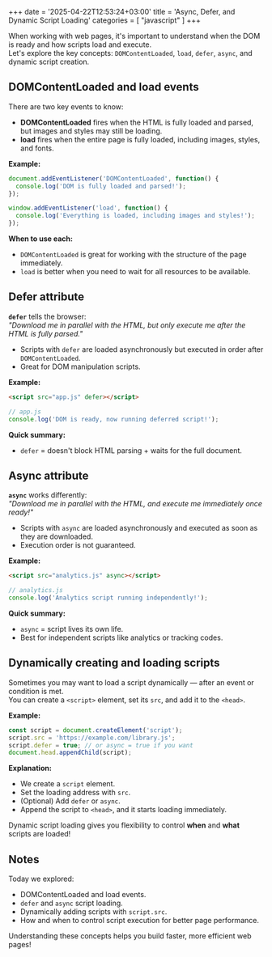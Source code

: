 +++
date = '2025-04-22T12:53:24+03:00'
title = 'Async, Defer, and Dynamic Script Loading'
categories = [ "javascript" ]
+++

When working with web pages, it's important to understand when the DOM is ready and how scripts load and execute.  
Let's explore the key concepts: `DOMContentLoaded`, `load`, `defer`, `async`, and dynamic script creation.


## DOMContentLoaded and load events

There are two key events to know:

- **DOMContentLoaded** fires when the HTML is fully loaded and parsed, but images and styles may still be loading.
- **load** fires when the entire page is fully loaded, including images, styles, and fonts.

**Example:**

```javascript
document.addEventListener('DOMContentLoaded', function() {
  console.log('DOM is fully loaded and parsed!');
});

window.addEventListener('load', function() {
  console.log('Everything is loaded, including images and styles!');
});
```

**When to use each:**
- `DOMContentLoaded` is great for working with the structure of the page immediately.
- `load` is better when you need to wait for all resources to be available.


## Defer attribute

**`defer`** tells the browser:  
*"Download me in parallel with the HTML, but only execute me after the HTML is fully parsed."*

- Scripts with `defer` are loaded asynchronously but executed in order after `DOMContentLoaded`.
- Great for DOM manipulation scripts.

**Example:**

```html
<script src="app.js" defer></script>
```

```javascript
// app.js
console.log('DOM is ready, now running deferred script!');
```

**Quick summary:**
- `defer` = doesn't block HTML parsing + waits for the full document.


## Async attribute

**`async`** works differently:  
*"Download me in parallel with the HTML, and execute me immediately once ready!"*

- Scripts with `async` are loaded asynchronously and executed as soon as they are downloaded.
- Execution order is not guaranteed.

**Example:**

```html
<script src="analytics.js" async></script>
```

```javascript
// analytics.js
console.log('Analytics script running independently!');
```

**Quick summary:**
- `async` = script lives its own life.
- Best for independent scripts like analytics or tracking codes.


## Dynamically creating and loading scripts

Sometimes you may want to load a script dynamically — after an event or condition is met.  
You can create a `<script>` element, set its `src`, and add it to the `<head>`.

**Example:**

```javascript
const script = document.createElement('script');
script.src = 'https://example.com/library.js';
script.defer = true; // or async = true if you want
document.head.appendChild(script);
```

**Explanation:**
- We create a `script` element.
- Set the loading address with `src`.
- (Optional) Add `defer` or `async`.
- Append the script to `<head>`, and it starts loading immediately.

Dynamic script loading gives you flexibility to control **when** and **what** scripts are loaded!

## Notes

Today we explored:

- DOMContentLoaded and load events.
- `defer` and `async` script loading.
- Dynamically adding scripts with `script.src`.
- How and when to control script execution for better page performance.

Understanding these concepts helps you build faster, more efficient web pages!